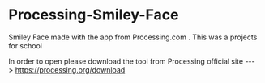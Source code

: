 # Processing-Smiley-Face
Smiley Face made with the app from Processing.com . This was a projects for school

In order to open please download the tool from Processing official site ---> https://processing.org/download
